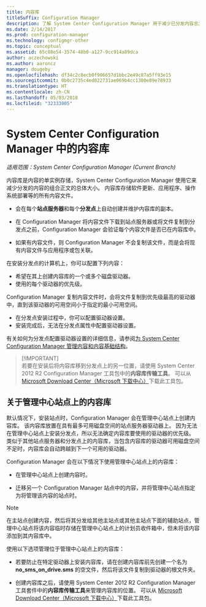 ```yaml
---
title: 内容库
titleSuffix: Configuration Manager
description: 了解 System Center Configuration Manager 用于减少已分发内容总大小的内容库的信息。
ms.date: 2/14/2017
ms.prod: configuration-manager
ms.technology: configmgr-other
ms.topic: conceptual
ms.assetid: 65c88e54-3574-48b0-a127-9cc914a89dca
author: aczechowski
ms.author: aaroncz
manager: dougeby
ms.openlocfilehash: df34c2c8ecb0f906657d1bbc2e49c87a5ff93e15
ms.sourcegitcommit: 0b0c2735c4ed822731ae069b4cc1380e89e78933
ms.translationtype: HT
ms.contentlocale: zh-CN
ms.lasthandoff: 05/03/2018
ms.locfileid: "32333005"
---
```

# <a name="the-content-library-in-system-center-configuration-manager"></a>System Center Configuration Manager 中的内容库

*适用范围：System Center Configuration Manager (Current Branch)*

内容库是内容的单实例存储，System Center Configuration Manager 使用它来减少分发的内容的组合正文的总体大小。 内容库存储软件更新、应用程序、操作系统部署等的所有内容文件。

 - 会在每个**站点服务器**和每个**分发点**上自动创建并维护内容库的副本。

 - 在 Configuration Manager 将内容文件下载到站点服务器或将文件复制到分发点之前，Configuration Manager 会验证每个内容文件是否已在内容库中。
 - 如果有内容文件，则 Configuration Manager 不会复制该文件，而是会将现有内容文件与应用程序或包关联。

在安装分发点的计算机上，你可以配置下列内容：

- 希望在其上创建内容库的一个或多个磁盘驱动器。
- 使用的每个驱动器的优先级。

Configuration Manager 复制内容文件时，会将文件复制到优先级最高的驱动器中，直到该驱动器的可用空间小于指定的最小可用空间。
- 在分发点安装过程中，你可以配置驱动器设置。
- 安装完成后，无法在分发点属性中配置驱动器设置。


有关如何为分发点配置驱动器设置的详细信息，请参阅[为 System Center Configuration Manager 管理内容和内容基础结构](../../../core/servers/deploy/configure/manage-content-and-content-infrastructure.md)。  


>  [!IMPORTANT]  
>  若要在安装后将内容库移到分发点上的另一位置，请使用 System Center 2012 R2 Configuration Manager 工具包中的**内容库传输工具**。 可以从 [Microsoft Download Center（Microsoft 下载中心）](http://go.microsoft.com/fwlink/?LinkId=279566)下载此工具包。  

## <a name="about-the-content-library-on-the-central-administration-site"></a>关于管理中心站点上的内容库  
 默认情况下，安装站点时，Configuration Manager 会在管理中心站点上创建内容库。 该内容库放置在具有最多可用磁盘空间的站点服务器驱动器上。 因为无法在管理中心站点上安装分发点，所以无法确定内容库要使用的驱动器的优先级。 类似于其他站点服务器和分发点上的内容库，当包含内容库的驱动器可用磁盘空间不足时，内容库会自动跨越到下一个可用的驱动器。  

 Configuration Manager 会在以下情况下使用管理中心站点上的内容库：  

-   在管理中心站点上创建内容时。  

-   迁移另一个 Configuration Manager 站点中的内容，并将管理中心站点指定为将管理该内容的站点时。  

> [!NOTE]  
>  在主站点创建内容，然后将其分发给其他主站点或其他主站点下面的辅助站点，管理中心站点将该内容临时存储在管理中心站点上的计划员收件箱中，但未将该内容添加到其内容库中。  

 使用以下选项管理位于管理中心站点上的内容库：  

-   若要防止在特定驱动器上安装内容库，请在创建内容库前先创建一个名为 **no_sms_on_drive.sms** 的空文件，然后将该文件复制到驱动器的根文件夹。  

-   创建内容库之后，请使用 System Center 2012 R2 Configuration Manager 工具套件中的**内容库传输工具**来管理内容库的位置。 可以从 [Microsoft Download Center（Microsoft 下载中心）](http://go.microsoft.com/fwlink/?LinkId=279566)下载此工具包。  
